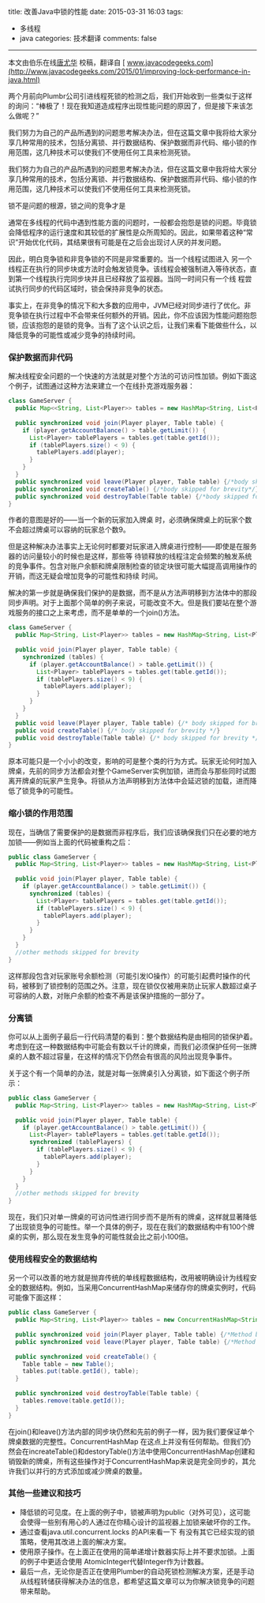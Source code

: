 title: 改善Java中锁的性能
date: 2015-03-31 16:03
tags:
- 多线程
- java
categories: 技术翻译
comments: false
---
本文由伯乐在线[唐尤华](http://group.jobbole.com/category/feedback/trans-team/) 校稿，翻译自 [ www.javacodegeeks.com](http://www.javacodegeeks.com/2015/01/improving-lock-performance-in-java.html) 

两个月前向Plumbr公司引进线程死锁的检测之后，我们开始收到一些类似于这样的询问：“棒极了！现在我知道造成程序出现性能问题的原因了，但是接下来该怎么做呢？”

我们努力为自己的产品所遇到的问题思考解决办法，但在这篇文章中我将给大家分享几种常用的技术，包括分离锁、并行数据结构、保护数据而非代码、缩小锁的作用范围，这几种技术可以使我们不使用任何工具来检测死锁。
<!--more-->
我们努力为自己的产品所遇到的问题思考解决办法，但在这篇文章中我将给大家分享几种常用的技术，包括分离锁、并行数据结构、保护数据而非代码、缩小锁的作用范围，这几种技术可以使我们不使用任何工具来检测死锁。

锁不是问题的根源，锁之间的竞争才是

通常在多线程的代码中遇到性能方面的问题时，一般都会抱怨是锁的问题。毕竟锁会降低程序的运行速度和其较低的扩展性是众所周知的。因此，如果带着这种“常识”开始优化代码，其结果很有可能是在之后会出现讨人厌的并发问题。

因此，明白竞争锁和非竞争锁的不同是非常重要的。当一个线程试图进入 另一个线程正在执行的同步块或方法时会触发锁竞争。该线程会被强制进入等待状态，直到第一个线程执行完同步块并且已经释放了监视器。当同一时间只有一个线 程尝试执行同步的代码区域时，锁会保持非竞争的状态。

事实上，在非竞争的情况下和大多数的应用中，JVM已经对同步进行了优化。非竞争锁在执行过程中不会带来任何额外的开销。因此，你不应该因为性能问题抱怨锁，应该抱怨的是锁的竞争。当有了这个认识之后，让我们来看下能做些什么，以降低竞争的可能性或减少竞争的持续时间。

### 保护数据而非代码

解决线程安全问题的一个快速的方法就是对整个方法的可访问性加锁。例如下面这个例子，试图通过这种方法来建立一个在线扑克游戏服务器：
```java
class GameServer {
  public Map<<String, List<Player>> tables = new HashMap<String, List<Player>>();
 
  public synchronized void join(Player player, Table table) {
    if (player.getAccountBalance() > table.getLimit()) {
      List<Player> tablePlayers = tables.get(table.getId());
      if (tablePlayers.size() < 9) {
        tablePlayers.add(player);
      }
    }
  }
  public synchronized void leave(Player player, Table table) {/*body skipped for brevity*/}
  public synchronized void createTable() {/*body skipped for brevity*/}
  public synchronized void destroyTable(Table table) {/*body skipped for brevity*/}
}
```

作者的意图是好的——当一个新的玩家加入牌桌 时，必须确保牌桌上的玩家个数不会超过牌桌可以容纳的玩家总个数9。

但是这种解决办法事实上无论何时都要对玩家进入牌桌进行控制——即使是在服务器的访问量较小的时候也是这样，那些等 待锁释放的线程注定会频繁的触发系统的竞争事件。包含对账户余额和牌桌限制检查的锁定块很可能大幅提高调用操作的开销，而这无疑会增加竞争的可能性和持续 时间。

解决的第一步就是确保我们保护的是数据，而不是从方法声明移到方法体中的那段同步声明。对于上面那个简单的例子来说，可能改变不大。但是我们要站在整个游戏服务的接口之上来考虑，而不是单单的一个join()方法。

```java
class GameServer {
  public Map<String, List<Player>> tables = new HashMap<String, List<Player>>();
 
  public void join(Player player, Table table) {
    synchronized (tables) {
      if (player.getAccountBalance() > table.getLimit()) {
        List<Player> tablePlayers = tables.get(table.getId());
        if (tablePlayers.size() < 9) {
          tablePlayers.add(player);
        }
      }
    }
  }
  public void leave(Player player, Table table) {/* body skipped for brevity */}
  public void createTable() {/* body skipped for brevity */}
  public void destroyTable(Table table) {/* body skipped for brevity */}
}
```

原本可能只是一个小小的改变，影响的可是整个类的行为方式。玩家无论何时加入牌桌，先前的同步方法都会对整个GameServer实例加锁，进而会与那些同时试图离开牌桌的玩家产生竞争。将锁从方法声明移到方法体中会延迟锁的加载，进而降低了锁竞争的可能性。

### 缩小锁的作用范围

现在，当确信了需要保护的是数据而非程序后，我们应该确保我们只在必要的地方加锁——例如当上面的代码被重构之后：

```java
public class GameServer {
  public Map<String, List<Player>> tables = new HashMap<String, List<Player>>();
 
  public void join(Player player, Table table) {
    if (player.getAccountBalance() > table.getLimit()) {
      synchronized (tables) {
        List<Player> tablePlayers = tables.get(table.getId());
        if (tablePlayers.size() < 9) {
          tablePlayers.add(player);
        }
      }
    }
  }
  //other methods skipped for brevity
}
```

这样那段包含对玩家账号余额检测（可能引发IO操作）的可能引起费时操作的代码，被移到了锁控制的范围之外。注意，现在锁仅仅被用来防止玩家人数超过桌子可容纳的人数，对账户余额的检查不再是该保护措施的一部分了。

### 分离锁

你可以从上面例子最后一行代码清楚的看到：整个数据结构是由相同的锁保护着。考虑到在这一种数据结构中可能会有数以千计的牌桌，而我们必须保护任何一张牌桌的人数不超过容量，在这样的情况下仍然会有很高的风险出现竞争事件。

关于这个有一个简单的办法，就是对每一张牌桌引入分离锁，如下面这个例子所示：

```java
public class GameServer {
  public Map<String, List<Player>> tables = new HashMap<String, List<Player>>();
 
  public void join(Player player, Table table) {
    if (player.getAccountBalance() > table.getLimit()) {
      List<Player> tablePlayers = tables.get(table.getId());
      synchronized (tablePlayers) {
        if (tablePlayers.size() < 9) {
          tablePlayers.add(player);
        }
      }
    }
  }
  //other methods skipped for brevity
}
```
现在，我们只对单一牌桌的可访问性进行同步而不是所有的牌桌，这样就显著降低了出现锁竞争的可能性。举一个具体的例子，现在在我们的数据结构中有100个牌桌的实例，那么现在发生竞争的可能性就会比之前小100倍。

### 使用线程安全的数据结构

另一个可以改善的地方就是抛弃传统的单线程数据结构，改用被明确设计为线程安全的数据结构。例如，当采用ConcurrentHashMap来储存你的牌桌实例时，代码可能像下面这样：

```java
public class GameServer {
  public Map<String, List<Player>> tables = new ConcurrentHashMap<String, List<Player>>();
 
  public synchronized void join(Player player, Table table) {/*Method body skipped for brevity*/}
  public synchronized void leave(Player player, Table table) {/*Method body skipped for brevity*/}
 
  public synchronized void createTable() {
    Table table = new Table();
    tables.put(table.getId(), table);
  }
 
  public synchronized void destroyTable(Table table) {
    tables.remove(table.getId());
  }
}
```
在join()和leave()方法内部的同步块仍然和先前的例子一样，因为我们要保证单个牌桌数据的完整性。ConcurrentHashMap 在这点上并没有任何帮助。但我们仍然会在increateTable()和destoryTable()方法中使用ConcurrentHashMap创建和销毁新的牌桌，所有这些操作对于ConcurrentHashMap来说是完全同步的，其允许我们以并行的方式添加或减少牌桌的数量。

### 其他一些建议和技巧

* 降低锁的可见度。在上面的例子中，锁被声明为public（对外可见），这可能会使得一些别有用心的人通过在你精心设计的监视器上加锁来破坏你的工作。
* 通过查看java.util.concurrent.locks 的API来看一下 有没有其它已经实现的锁策略，使用其改进上面的解决方案。
* 使用原子操作。在上面正在使用的简单递增计数器实际上并不要求加锁。上面的例子中更适合使用 AtomicInteger代替Integer作为计数器。
* 最后一点，无论你是否正在使用Plumber的自动死锁检测解决方案，还是手动从线程转储获得解决办法的信息，都希望这篇文章可以为你解决锁竞争的问题带来帮助。